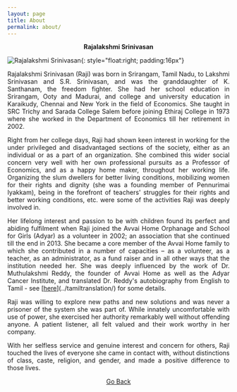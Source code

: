 ```yaml
---
layout: page
title: About
permalink: about/
---
```


<p style="text-align: center;"><strong>Rajalakshmi Srinivasan</strong></p>

![Rajalakshmi Srinivasan](../assets/images/raji_photo.jpg){: style="float:right;
padding:16px"}

<p style="text-align:justify; text-justify: inter-word">Rajalakshmi Srinivasan (Raji) was born in Srirangam, Tamil Nadu, to Lakshmi Srinivasan and S.R. Srinivasan, and was the granddaughter of K. Santhanam, the freedom fighter. She had her school education in Srirangam, Ooty and Madurai, and college and university education in Karaikudy, Chennai and New York in the field of Economics. She taught in SRC Trichy and Sarada College Salem before joining Ethiraj College in 1973 where she worked in the Department of Economics till her retirement in 2002.</p>

<p style="text-align:justify; text-justify: inter-word">Right from her college days, Raji had shown keen interest in working for the under privileged and disadvantaged sections of the society, either as an individual or as a part of an organization. She combined this wider social concern very well with her own professional pursuits as a Professor of Economics, and as a happy home maker, throughout her working life. Organizing the slum dwellers for better living conditions, mobilizing women for their rights and dignity (she was a founding member of Pennurimai Iyakkam), being in the forefront of teachers' struggles for their rights and better working conditions, etc. were some of the activities Raji was deeply involved in.</p>

<p style="text-align:justify; text-justify: inter-word">Her lifelong interest and passion to be with children found its perfect and abiding fulfilment when Raji joined the Avvai Home Orphanage and School for Girls (Adyar) as a volunteer in 2002; an association that she continued till the end in 2013. She became a core member of the Avvai Home family to which she contributed in a number of capacities – as a volunteer, as a teacher, as an administrator, as a fund raiser and in all other ways that the institution needed her. She was deeply influenced by the work of Dr. Muthulakshmi Reddy, the founder of Avvai Home as well as the Adyar Cancer Institute, and translated Dr. Reddy's autobiography from English to Tamil - see [<span style="text-decoration: underline">here</span>](../tamiltranslation/) for some details.</p>

<p style="text-align:justify; text-justify: inter-word">Raji was willing to explore new paths and new solutions and was never a prisoner of the system she was part of. While innately uncomfortable with use of power, she exercised her authority remarkably well without offending anyone. A patient listener, all felt valued and their work worthy in her company.</p>

<p style="text-align:justify; text-justify: inter-word">With her selfless service and genuine interest and concern for others, Raji touched the lives of everyone she came in contact with, without distinctions of class, caste, religion, and gender, and made a positive difference to those lives.</p>

<p style="text-align: center;"><a href="#" onClick="history.go(-1)">Go Back</a></p>
